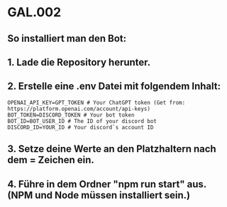 # GAL.002
 
## So installiert man den Bot:

## 1. Lade die Repository herunter.
## 2. Erstelle eine .env Datei mit folgendem Inhalt:
    OPENAI_API_KEY=GPT_TOKEN # Your ChatGPT token (Get from: https://platform.openai.com/account/api-keys)
    BOT_TOKEN=DISCORD_TOKEN # Your bot token
    BOT_ID=BOT_USER_ID # The ID of your discord bot
    DISCORD_ID=YOUR_ID # Your discord`s account ID
## 3. Setze deine Werte an den Platzhaltern nach dem = Zeichen ein.
## 4. Führe in dem Ordner "npm run start" aus. (NPM und Node müssen installiert sein.)